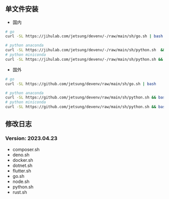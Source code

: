 #

## 单文件安装

- 国内

```bash
# go
curl -SL https://jihulab.com/jetsung/devenv/-/raw/main/sh/go.sh | bash

# python anaconda
curl -SL https://jihulab.com/jetsung/devenv/-/raw/main/sh/python.sh  && bash /tmp/anaconda.sh
# python miniconda
curl -SL https://jihulab.com/jetsung/devenv/-/raw/main/sh/python.sh && bash /tmp/anaconda.sh mini
```

- 国外

```bash
# go
curl -SL https://github.com/jetsung/devenv/raw/main/sh/go.sh | bash

# python anaconda
curl -SL https://github.com/jetsung/devenv/raw/main/sh/python.sh && bash /tmp/anaconda.sh
# python miniconda
curl -SL https://github.com/jetsung/devenv/raw/main/sh/python.sh && bash /tmp/anaconda.sh mini
```

## 修改日志

### Version: 2023.04.23

- composer.sh
- deno.sh
- docker.sh
- dotnet.sh
- flutter.sh
- go.sh
- node.sh
- python.sh
- rust.sh
